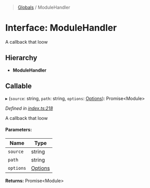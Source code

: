 > [Globals](../README.md) / ModuleHandler

# Interface: ModuleHandler

A callback that loow

## Hierarchy

* **ModuleHandler**

## Callable

▸ (`source`: string, `path`: string, `options`: [Options](options.md)): Promise\<Module>

*Defined in [index.ts:218](https://github.com/FranckFreiburger/vue3-sfc-loader/blob/7b16c11/src/index.ts#L218)*

A callback that loow

#### Parameters:

Name | Type |
------ | ------ |
`source` | string |
`path` | string |
`options` | [Options](options.md) |

**Returns:** Promise\<Module>
